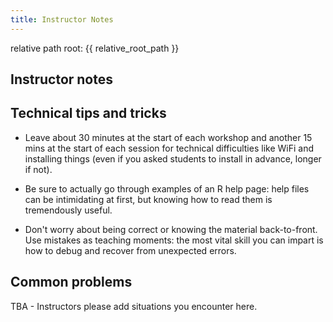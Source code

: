 ```yaml
---
title: Instructor Notes
---
```




relative path root: {{ relative\_root\_path }}

## Instructor notes

## Technical tips and tricks

- Leave about 30 minutes at the start of each workshop and another 15 mins
  at the start of each session for technical difficulties like WiFi and
  installing things (even if you asked students to install in advance, longer if
  not).

- Be sure to actually go through examples of an R help page: help files
  can be intimidating at first, but knowing how to read them is tremendously
  useful.

- Don't worry about being correct or knowing the material back-to-front. Use
  mistakes as teaching moments: the most vital skill you can impart is how to
  debug and recover from unexpected errors.

## Common problems

TBA - Instructors please add situations you encounter here.

